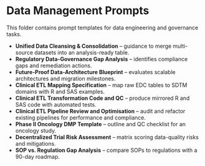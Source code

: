 # Data Management Prompts

This folder contains prompt templates for data engineering and governance tasks.

- **Unified Data Cleansing & Consolidation** – guidance to merge multi-source datasets into an analysis-ready table.
- **Regulatory Data-Governance Gap Analysis** – identifies compliance gaps and remediation actions.
- **Future-Proof Data-Architecture Blueprint** – evaluates scalable architectures and migration milestones.
- **Clinical ETL Mapping Specification** – map raw EDC tables to SDTM domains with R and SAS examples.
- **Clinical ETL Transformation Code and QC** – produce mirrored R and SAS code with automated tests.
- **Clinical ETL Pipeline Review and Optimisation** – audit and refactor existing pipelines for performance and compliance.
- **Phase II Oncology DMP Template** – outline and QC checklist for an oncology study.
- **Decentralized Trial Risk Assessment** – matrix scoring data-quality risks and mitigations.
- **SOP vs. Regulation Gap Analysis** – compare SOPs to regulations with a 90-day roadmap.

